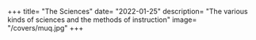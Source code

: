 +++
title= "The Sciences"
date= "2022-01-25"
description= "The various kinds of sciences and the methods of instruction"
image= "/covers/muq.jpg"
+++
